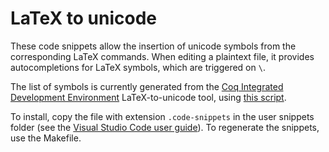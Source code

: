 # LaTeX to unicode

These code snippets allow the insertion of unicode symbols from the corresponding LaTeX commands. When editing a plaintext file, it provides autocompletions for LaTeX symbols, which are triggered on `\`.

The list of symbols is currently generated from the [Coq Integrated Development Environment](https://coq.inria.fr/refman/practical-tools/coqide.html) LaTeX-to-unicode tool, using [this script](https://github.com/coq/coq/blob/master/ide/coqide/default_bindings_src.ml). 

To install, copy the file with extension `.code-snippets` in the user snippets folder (see the [Visual Studio Code user guide](https://code.visualstudio.com/docs/editor/userdefinedsnippets#_create-your-own-snippets)). 
To regenerate the snippets, use the Makefile. 
